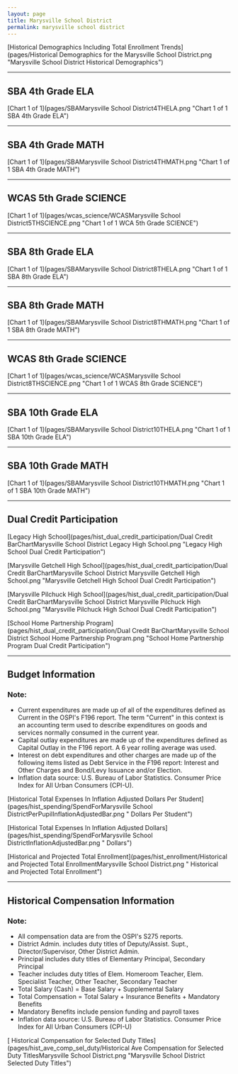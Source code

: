 ```yaml
---
layout: page
title: Marysville School District
permalink: marysville school district
---
```



[Historical Demographics Including Total Enrollment Trends](pages/Historical Demographics for the Marysville School District.png "Marysville School District Historical Demographics")

___

## SBA 4th Grade ELA

[Chart 1 of 1](pages/SBAMarysville School District4THELA.png "Chart 1 of 1 SBA 4th Grade ELA")


___

## SBA 4th Grade MATH

[Chart 1 of 1](pages/SBAMarysville School District4THMATH.png "Chart 1 of 1 SBA 4th Grade MATH")


___

## WCAS 5th Grade SCIENCE

[Chart 1 of 1](pages/wcas_science/WCASMarysville School District5THSCIENCE.png "Chart 1 of 1 WCA 5th Grade SCIENCE")


___

## SBA 8th Grade ELA

[Chart 1 of 1](pages/SBAMarysville School District8THELA.png "Chart 1 of 1 SBA 8th Grade ELA")


___

## SBA 8th Grade MATH

[Chart 1 of 1](pages/SBAMarysville School District8THMATH.png "Chart 1 of 1 SBA 8th Grade MATH")


___

## WCAS 8th Grade SCIENCE

[Chart 1 of 1](pages/wcas_science/WCASMarysville School District8THSCIENCE.png "Chart 1 of 1 WCAS 8th Grade SCIENCE")


___

## SBA 10th Grade ELA

[Chart 1 of 1](pages/SBAMarysville School District10THELA.png "Chart 1 of 1 SBA 10th Grade ELA")


___

## SBA 10th Grade MATH

[Chart 1 of 1](pages/SBAMarysville School District10THMATH.png "Chart 1 of 1 SBA 10th Grade MATH")


___

## Dual Credit Participation

[Legacy High School](pages/hist_dual_credit_participation/Dual Credit BarChartMarysville School District Legacy High School.png "Legacy High School Dual Credit Participation")

[Marysville Getchell High School](pages/hist_dual_credit_participation/Dual Credit BarChartMarysville School District Marysville Getchell High School.png "Marysville Getchell High School Dual Credit Participation")

[Marysville Pilchuck High School](pages/hist_dual_credit_participation/Dual Credit BarChartMarysville School District Marysville Pilchuck High School.png "Marysville Pilchuck High School Dual Credit Participation")

[School Home Partnership Program](pages/hist_dual_credit_participation/Dual Credit BarChartMarysville School District School Home Partnership Program.png "School Home Partnership Program Dual Credit Participation")


___

## Budget Information
### Note:
- Current expenditures are made up of all of the expenditures defined as Current in the OSPI's F196 report. The term "Current" in this context is an accounting term used to describe expenditures on goods and services normally consumed in the current year.
- Capital outlay expenditures are made up of the expenditures defined as Capital Outlay in the F196 report. A 6 year rolling average was used.
- Interest on debt expenditures and other charges are made up of the following items listed as Debt Service in the F196 report: Interest and Other Charges and Bond/Levy Issuance and/or Election.
- Inflation data source: U.S. Bureau of Labor Statistics. Consumer Price Index for All Urban Consumers (CPI-U).

[Historical Total Expenses In Inflation Adjusted Dollars Per Student](pages/hist_spending/SpendForMarysville School DistrictPerPupilInflationAdjustedBar.png " Dollars Per Student")

[Historical Total Expenses In Inflation Adjusted Dollars](pages/hist_spending/SpendForMarysville School DistrictInflationAdjustedBar.png " Dollars")

[Historical and Projected Total Enrollment](pages/hist_enrollment/Historical and Projected Total EnrollmentMarysville School District.png " Historical and Projected Total Enrollment")


___

## Historical Compensation Information
### Note:
- All compensation data are from the OSPI's S275 reports.
- District Admin. includes duty titles of Deputy/Assist. Supt., Director/Supervisor, Other District Admin.
- Principal includes duty titles of Elementary Principal, Secondary Principal
- Teacher includes duty titles of Elem. Homeroom Teacher, Elem. Specialist Teacher, Other Teacher, Secondary Teacher
- Total Salary (Cash) = Base Salary + Supplemental Salary
- Total Compensation = Total Salary + Insurance Benefits + Mandatory Benefits
- Mandatory Benefits include pension funding and payroll taxes
- Inflation data source: U.S. Bureau of Labor Statistics. Consumer Price Index for All Urban Consumers (CPI-U)

[ Historical Compensation for Selected Duty Titles](pages/hist_ave_comp_sel_duty/Historical Ave Compensation for Selected Duty TitlesMarysville School District.png "Marysville School District Selected Duty Titles")

